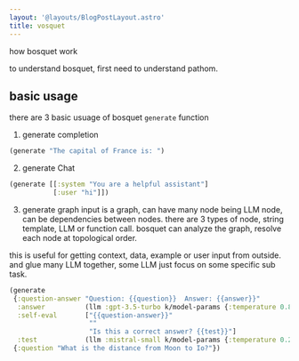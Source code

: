 ```yaml
---
layout: '@layouts/BlogPostLayout.astro'
title: vosquet
---
```


how bosquet work

to understand bosquet, first need to understand pathom.

## basic usage
there are 3 basic usuage of bosquet `generate` function
1. generate completion
```clojure
(generate "The capital of France is: ")
```

2. generate Chat
```clojure
(generate [[:system "You are a helpful assistant"]
           [:user "hi"]])
```

3. generate graph
input is a graph, can have many node being LLM node, can be dependencies between nodes.
there are 3 types of node, string template, LLM or function call.
bosquet can analyze the graph, resolve each node at topological order.

this is useful for getting context, data, example or user input from outside. and glue many LLM together, some LLM just focus on some specific sub task.

```clojure
(generate
 {:question-answer "Question: {{question}}  Answer: {{answer}}"
  :answer          (llm :gpt-3.5-turbo k/model-params {:temperature 0.8 :max-tokens 120})
  :self-eval       ["{{question-answer}}"
                    ""
                    "Is this a correct answer? {{test}}"]
  :test            (llm :mistral-small k/model-params {:temperature 0.2 :max-tokens 120})}
 {:question "What is the distance from Moon to Io?"})
```
